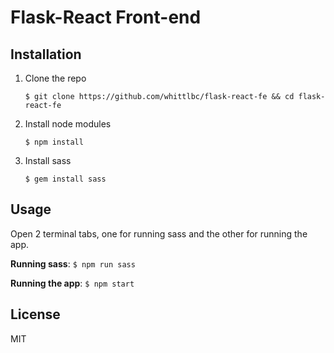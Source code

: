 # Flask-React Front-end

## Installation

1. Clone the repo

   ```
   $ git clone https://github.com/whittlbc/flask-react-fe && cd flask-react-fe
   ```

2. Install node modules

   ```
   $ npm install
   ```

3. Install sass

   ```
   $ gem install sass
   ```

## Usage

Open 2 terminal tabs, one for running sass and the other for running the app.

**Running sass**:       `$ npm run sass`<br>

**Running the app**:    `$ npm start`<br>

## License

MIT
